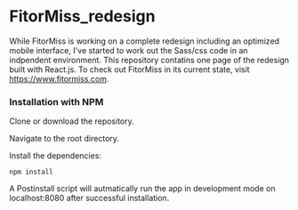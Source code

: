 # FitorMiss_redesign

While FitorMiss is working on a complete redesign including an optimized mobile interface, I've started to work out the 
Sass/css code in an indpendent environment. This repository contatins one page of the redesign built with React.js. To check out 
FitorMiss in its current state, visit https://www.fitormiss.com.

### Installation with NPM

Clone or download the repository.

Navigate to the root directory.

Install the dependencies:

```
npm install
```

A Postinstall script will autmatically run the app in development mode on localhost:8080 after successful installation.
